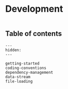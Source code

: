 # Development

```{include} ../../CONTRIBUTING.md
```

## Table of contents

```{toctree}
---
hidden:
---

getting-started
coding-conventions
dependency-management
data-stream
file-loading
```

